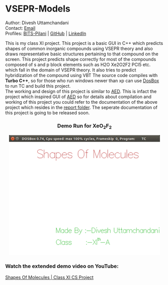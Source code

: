 # VSEPR-Models
Author: Divesh Uttamchandani    
Contact: [Email](mailto:diveshuttamchandani@gmail.com)  
Profiles: 
[BITS-Pilani](http://www.bits-pilani.ac.in/spp/f2016045) | [GitHub](https://github.com/diveshuttam) | [LinkedIn](https://www.linkedin.com/in/diveshuttam/) 

This is my class XI project.
This project is a basic GUI in C++ which predicts shapes of common inorganic compounds using VSEPR theory and also draws representative basic structures pertaining to that compound on the screen. 
This project predicts shape correctly for most of the compounds composed of s and p block elements such as H2O Xe2O2F2 PCl5 etc. which fall in the domain of VSEPR theory. It also tries to predict hybridization of the compound using VBT
The source code compiles with **Turbo C++**, so for those who run windows newer than xp can use [DosBox](http://www.dosbox.com/) to run TC and build this project.  
The working and design of this project is similar to [AED](https://github.com/diveshuttam/AED). This is infact the project which inspired GUI of [AED](https://github.com/diveshuttam/AED) so for details about compilation and working of this project you could refer to the documentation of the above project which resides in the [report folder](https://github.com/diveshuttam/AED/tree/master/REPORT). The seperate documentation of this project is going to be released soon.  
<h3 align="center">
Demo Run for XeO<sub>2</sub>F<sub>2</sub>  
</h3>
<p align="center">
  <img src="/Demo/demo.gif">
</p>
  
  

### Watch the extended demo video on YouTube:  
[Shapes Of Molecules | Class XI CS Project](https://youtu.be/QjlbObuqWrU)
